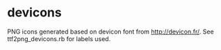 # devicons

PNG icons generated based on devicon font from http://devicon.fr/. See ttf2png_devicons.rb for labels used.
